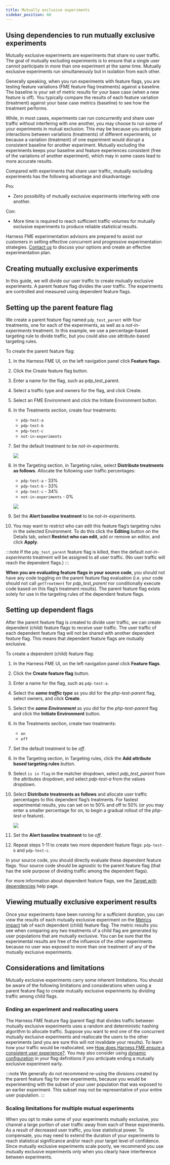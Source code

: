 ```yaml
---
title: Mutually exclusive experiments
sidebar_position: 60
---
```


## Using dependencies to run mutually exclusive experiments

Mutually exclusive experiments are experiments that share no user traffic. The goal of mutually excluding experiments is to ensure that a single user cannot participate in more than one experiment at the same time. Mutually exclusive experiments run simultaneously but in isolation from each other.

Generally speaking, when you run experiments with feature flags, you are testing feature variations (FME feature flag treatments) against a baseline. The baseline is your set of metric results for your base case (when a new feature is off). You typically compare the results of each feature variation (treatment) against your base case metrics (baseline) to see how the treatment performs. 

While, in most cases, experiments can run concurrently and share user traffic without interfering with one another, you may choose to run some of your experiments in mutual exclusion. This may be because you anticipate interactions between variations (treatments) of different experiments, or because a variation (treatment) of one experiment would disrupt a consistent baseline for another experiment. Mutually excluding the experiments keeps your baseline and feature experiences consistent (free of the variations of another experiment), which may in some cases lead to more accurate results.

Compared with experiments that share user traffic, mutually excluding experiments has the following advantage and disadvantage:

Pro:

* Zero possibility of mutually exclusive experiments interfering with one another.

Con:

* More time is required to reach sufficient traffic volumes for mutually exclusive experiments to produce reliable statistical results.

Harness FME experimentation advisors are prepared to assist our customers in setting effective concurrent and progressive experimentation strategies. [Contact us](mailto:support@split.io) to discuss your options and create an effective experimentation plan.

## Creating mutually exclusive experiments 

In this guide, we will divide our user traffic to create  mutually exclusive experiments. A parent feature flag divides the user traffic. The experiments are controlled and measured using dependent feature flags.

## Setting up the parent feature flag 

We create a parent feature flag named `pdp_test_parent` with four treatments, one for each of the experiments, as well as a *not-in-experiments* treatment. In this example, we use a percentage-based targeting rule to divide traffic, but you could also use attribute-based targeting rules.

To create the parent feature flag:

1. In the Harness FME UI, on the left navigation panel click **Feature flags**.
1. Click the Create feature flag button.
1. Enter a name for the flag, such as pdp_test_parent. 
1. Select a traffic type and owners for the flag, and click Create.
1. Select an FME Environment and click the Initiate Environment button. 
1. In the Treatments section, create four treatments: 
   
   - `pdp-test-a`
   - `pdp-test-b`
   - `pdp-test-c`
   - `not-in-experiments`

1. Set the default treatment to be *not-in-experiments*.
   
   ![](../static/default-treatment.png)

1. In the Targeting section, in Targeting rules, select **Distribute treatments as follows**. Allocate the following user traffic percentages:
    
   - `pdp-test-a` - 33%
   - `pdp-test-b` - 33%
   - `pdp-test-c` - 34%
   - `not-in-experiments` - 0%

   ![](../static/distribute-treatments.png)

1. Set the **Alert baseline treatment** to be *not-in-experiments*.
1. You may want to restrict who can edit this feature flag’s targeting rules in the selected Environment. To do this click the **Editing** button on the Details tab, select **Restrict who can edit**, add or remove an editor, and click **Apply**.

:::note
If the `pdp_test_parent` feature flag is killed, then the default *not-in-experiments* treatment will be assigned to all user traffic. (No user traffic will reach the dependent flags.)
:::

**When you are evaluating feature flags in your source code**, you should not have any code toggling on the parent feature flag evaluation (i.e. your code should not call `getTreatment` for *pdp_test_parent* nor conditionally execute code based on this flag’s treatment results). The parent feature flag exists solely for use in the targeting rules of the dependent feature flags.

## Setting up dependent flags 

After the parent feature flag is created to divide user traffic, we can create dependent (child) feature flags to receive user traffic. The user traffic of each dependent feature flag will not be shared with another dependent feature flag. This means that dependent feature flags are mutually exclusive.

To create a dependent (child) feature flag:

1. In the Harness FME UI, on the left navigation panel click **Feature flags**.
1. Click the **Create feature flag** button.
1. Enter a name for the flag, such as `pdp-test-a`.
1. Select the ***same traffic type*** as you did for the *php-test-parent* flag, select owners, and click **Create**. 
1. Select the ***same Environment*** as you did for the *php-test-parent* flag and click the **Initiate Environment** button. 
1. In the Treatments section, create two treatments: 
   
   - `on`
   - `off`

1. Set the default treatment to be *off*.
1. In the Targeting section, in Targeting rules, click the **Add attribute based targeting rules** button. 
1. Select `is in flag` in the matcher dropdown, select *pdp_test_parent* from the attributes dropdown, and select *pdp-test-a* from the values dropdown.
1. Select **Distribute treatments as follows** and allocate user traffic percentages to this dependent flag’s treatments. For fastest experimental results, you can set on to 50% and off to 50% (or you may enter a smaller percentage for on, to begin a gradual rollout of the *php-test-a* feature).

   ![](../static/distribute-treatments-dependent.png)

1. Set the **Alert baseline treatment** to be *off*.
1. Repeat steps 1-11 to create two more dependent feature flags: `pdp-test-b` and `pdp-test-c`.

In your source code, you should directly evaluate these dependent feature flags. Your source code should be agnostic to the parent feature flag (that has the sole purpose of dividing traffic among the dependent flags). 

For more information about dependent feature flags, see the [Target with dependencies](/docs/feature-management-experimentation/feature-management/target-with-dependencies/) help page.

## Viewing mutually exclusive experiment results

Once your experiments have been running for a sufficient duration, you can view the results of each mutually exclusive experiment on the [Metrics impact](/docs/feature-management-experimentation/experimentation/experiment-results/viewing-experiment-results/) tab of each dependent (child) feature flag. The metric results you see when comparing any two treatments of a child flag are generated by user populations that are mutually exclusive. You can be sure that the experimental results are free of the influence of the other experiments because no user was exposed to more than one treatment of any of the mutually exclusive experiments.

## Considerations and limitations

Mutually exclusive experiments carry some inherent limitations. You should be aware of the following limitations and considerations when using a parent feature flag to create mutually exclusive experiments by dividing traffic among child flags.

### Ending an experiment and reallocating users

The Harness FME feature flag (parent flag) that divides traffic between mutually exclusive experiments uses a random and deterministic hashing algorithm to allocate traffic. Suppose you want to end one of the concurrent mutually exclusive experiments and reallocate the users to the other experiments (and you are sure this will not invalidate your results). To learn how your traffic would be reallocated, see [How does Harness FME ensure a consistent user experience?](/docs/feature-management-experimentation/feature-management/faqs/ensure-a-consistent-user-experience). You may also consider using [dynamic configuration](/docs/feature-management-experimentation/feature-management/dynamic-configurations/) in your flag definitions if you anticipate ending a mutually exclusive experiment early.

:::note 
We generally do not recommend re-using the divisions created by the parent feature flag for new experiments, because you would be experimenting with the subset of your user population that was exposed to an earlier experiment. This subset may not be representative of your entire user population.
:::

### Scaling limitations for multiple mutual experiments

When you opt to make some of your experiments mutually exclusive, you channel a large portion of user traffic away from each of these experiments. As a result of decreased user traffic, you lose statistical power. To compensate, you may need to extend the duration of your experiments to reach statistical significance and/or reach your target level of confidence. Since mutually exclusive experiments scale poorly, we recommend you use mutually exclusive experiments only when you clearly have interference between experiments.